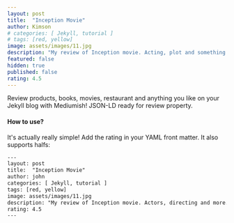 ```yaml
---
layout: post
title:  "Inception Movie"
author: Kimson
# categories: [ Jekyll, tutorial ]
# tags: [red, yellow]
image: assets/images/11.jpg
description: "My review of Inception movie. Acting, plot and something else in this short description."
featured: false
hidden: true
published: false
rating: 4.5
---
```


Review products, books, movies, restaurant and anything you like on your Jekyll blog with Mediumish! JSON-LD ready for review property.

#### How to use?

It's actually really simple! Add the rating in your YAML front matter. It also supports halfs:

```html
---
layout: post
title:  "Inception Movie"
author: john
categories: [ Jekyll, tutorial ]
tags: [red, yellow]
image: assets/images/11.jpg
description: "My review of Inception movie. Actors, directing and more."
rating: 4.5
---
```
